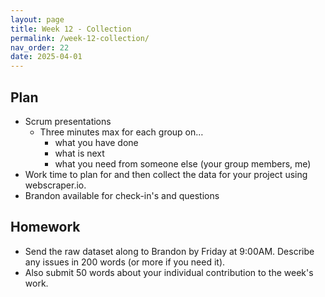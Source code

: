 ```yaml
---
layout: page
title: Week 12 - Collection
permalink: /week-12-collection/
nav_order: 22
date: 2025-04-01
---
```


## Plan

* Scrum presentations
    * Three minutes max for each group on…
        * what you have done
        * what is next
        * what you need from someone else (your group members, me)
* Work time to plan for and then collect the data for your project using webscraper.io.
* Brandon available for check-in's and questions


## Homework

* Send the raw dataset along to Brandon by Friday at 9:00AM. Describe any issues in 200 words (or more if you need it). 
* Also submit 50 words about your individual contribution to the week's work.